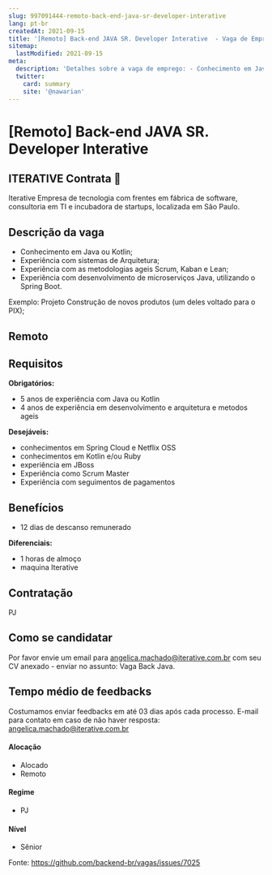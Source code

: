 ```yaml
---
slug: 997091444-remoto-back-end-java-sr-developer-interative
lang: pt-br
createdAt: 2021-09-15
title: '[Remoto] Back-end JAVA SR. Developer Interative  - Vaga de Emprego'
sitemap:
  lastModified: 2021-09-15
meta:
  description: 'Detalhes sobre a vaga de emprego: - Conhecimento em Java ou Kotlin; - Experiência com sistemas de Arquitetura; - Experiência com as metodologias ageis Scrum, Kaban e Lean; - Experiência com desenvolvimento de microserviços Java, utilizando o Spring Boot. Exemplo: Projeto Construção de novos produtos (um deles voltado para o PIX);'
  twitter:
    card: summary
    site: '@nawarian'
---
```


# [Remoto] Back-end JAVA SR. Developer Interative 

## ITERATIVE Contrata 🧡

Iterative Empresa de tecnologia com frentes em fábrica de software, consultoria em TI e incubadora de startups, localizada em São Paulo.

## Descrição da vaga
- Conhecimento em Java ou Kotlin;
- Experiência com sistemas de Arquitetura;
- Experiência com as metodologias ageis Scrum, Kaban e Lean;
- Experiência com desenvolvimento de microserviços Java, utilizando o Spring Boot.

Exemplo: Projeto Construção de novos produtos (um deles voltado para o PIX);

## Remoto

## Requisitos

**Obrigatórios:**
- 5 anos de experiência com Java ou Kotlin
- 4 anos de experiência em desenvolvimento e arquitetura e metodos ageis

 **Desejáveis:**
- conhecimentos em Spring Cloud e Netflix OSS
- conhecimentos em Kotlin e/ou Ruby
- experiência em JBoss
- Experiência como Scrum Master
- Experiência com seguimentos de pagamentos

## Benefícios

- 12 dias de descanso remunerado

**Diferenciais:**
- 1 horas de almoço
- maquina Iterative


## Contratação
PJ 

## Como se candidatar

Por favor envie um email para angelica.machado@iterative.com.br com seu CV anexado - enviar no assunto: Vaga Back Java.

## Tempo médio de feedbacks

Costumamos enviar feedbacks em até 03 dias após cada processo.
E-mail para contato em caso de não haver resposta: angelica.machado@iterative.com.br


#### Alocação
- Alocado
- Remoto

#### Regime
- PJ

#### Nível
- Sênior





Fonte: https://github.com/backend-br/vagas/issues/7025